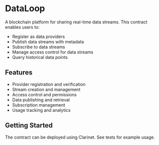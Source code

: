 # DataLoop

A blockchain platform for sharing real-time data streams. This contract enables users to:

- Register as data providers
- Publish data streams with metadata
- Subscribe to data streams
- Manage access control for data streams
- Query historical data points

## Features

- Provider registration and verification
- Stream creation and management 
- Access control and permissions
- Data publishing and retrieval
- Subscription management
- Usage tracking and analytics

## Getting Started

The contract can be deployed using Clarinet. See tests for example usage.